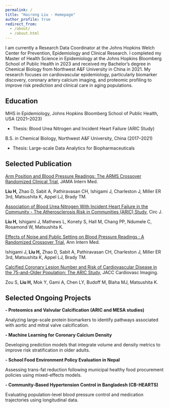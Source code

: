 ```yaml
---
permalink: /
title: "Hairong Liu - Homepage"
author_profile: true
redirect_from: 
  - /about/
  - /about.html
---
```


I am currently a Research Data Coordinator at the Johns Hopkins Welch Center for Prevention, Epidemiology and Clinical Research. I completed my Master of Health Science in Epidemiology at the Johns Hopkins Bloomberg School of Public Health in 2023 and received my Bachelor’s degree in Chemical Biology from Northwest A&F University in China in 2021. My research focuses on cardiovascular epidemiology, particularly biomarker discovery, coronary artery calcium imaging, and proteomic profiling to improve risk prediction and clinical care in aging populations.

Education
------
MHS in Epidemiology, Johns Hopkins Bloomberg School of Public Health, USA (2021–2023)
- Thesis: Blood Urea Nitrogen and Incident Heart Failure (ARIC Study)

B.S. in Chemical Biology, Northwest A&F University, China (2017–2021)
- Thesis: Large-scale Data Analytics for Biopharmaceuticals

Selected Publication
------
[Arm Position and Blood Pressure Readings: The ARMS Crossover Randomized Clinical Trial](https://jamanetwork.com/journals/jamainternalmedicine/fullarticle/2824754), JAMA Intern Med.

**Liu H,** Zhao D, Sabit A, Pathiravasan CH, Ishigami J, Charleston J, Miller ER 3rd, Matsushita K, Appel LJ, Brady TM. 

[Association of Blood Urea Nitrogen With Incident Heart Failure in the Community - The Atherosclerosis Risk in Communities (ARIC) Study](https://www.jstage.jst.go.jp/article/circj/89/10/89_CJ-24-0502/_article), Circ J.

**Liu H,** Ishigami J, Mathews L, Konety S, Hall M, Chang PP, Ndumele C, Rosamond W, Matsushita K.

[Effects of Noise and Public Setting on Blood Pressure Readings : A Randomized Crossover Trial](https://www.acpjournals.org/doi/10.7326/ANNALS-24-00873?url_ver=Z39.88-2003&rfr_id=ori:rid:crossref.org&rfr_dat=cr_pub%20%200pubmed), Ann Intern Med.

Ishigami J, **Liu H,** Zhao D, Sabit A, Pathiravasan CH, Charleston J, Miller ER 3rd, Matsushita K, Appel LJ, Brady TM.

[Calcified Coronary Lesion Number and Risk of Cardiovascular Disease in the 75-and-Older Population: The ARIC Study](https://www.jacc.org/doi/10.1016/j.jcmg.2025.05.014), JACC Cardiovasc Imaging.

Zou S, **Liu H,** Mok Y, Gami A, Chen LY, Budoff M, Blaha MJ, Matsushita K.

Selected Ongoing Projects
------
**- Proteomics and Valvular Calcification (ARIC and MESA studies)**

Analyzing large-scale protein biomarkers to identify pathways associated with aortic and mitral valve calcification.

**- Machine Learning for Coronary Calcium Density**

Developing prediction models that integrate volume and density metrics to improve risk stratification in older adults.

**- School Food Environment Policy Evaluation in Nepal**

Assessing trans-fat reduction following municipal healthy food procurement policies using mixed-effects models.

**- Community-Based Hypertension Control in Bangladesh (CB-HEARTS)**

Evaluating population-level blood pressure control and medication trajectories using longitudinal data.
